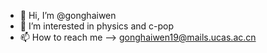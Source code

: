 - 👋 Hi, I’m @gonghaiwen
- 👀 I’m interested in physics and c-pop
- 📫 How to reach me --> gonghaiwen19@mails.ucas.ac.cn

